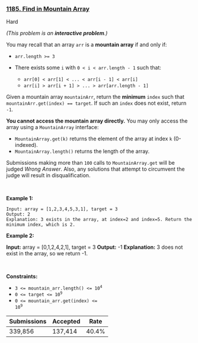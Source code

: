 ### [1185. Find in Mountain Array](https://leetcode.com/problems/find-in-mountain-array/description/)

Hard

_(This problem is an __interactive problem__.)_

You may recall that an array `` arr `` is a __mountain array__ if and only if:

*   `` arr.length >= 3 ``
*   There exists some `` i `` with `` 0 < i < arr.length - 1 `` such that:	
    
    *   `` arr[0] < arr[1] < ... < arr[i - 1] < arr[i] ``
    *   `` arr[i] > arr[i + 1] > ... > arr[arr.length - 1] ``
    
    
    

Given a mountain array `` mountainArr ``, return the __minimum__ `` index `` such that `` mountainArr.get(index) == target ``. If such an `` index `` does not exist, return `` -1 ``.

__You cannot access the mountain array directly.__ You may only access the array using a `` MountainArray `` interface:

*   `` MountainArray.get(k) `` returns the element of the array at index `` k `` (0-indexed).
*   `` MountainArray.length() `` returns the length of the array.

Submissions making more than `` 100 `` calls to `` MountainArray.get `` will be judged _Wrong Answer_. Also, any solutions that attempt to circumvent the judge will result in disqualification.

 

<strong class="example">Example 1:</strong>

```
Input: array = [1,2,3,4,5,3,1], target = 3
Output: 2
Explanation: 3 exists in the array, at index=2 and index=5. Return the minimum index, which is 2.
```

<strong class="example">Example 2:</strong>

<strong>Input:</strong> array = [0,1,2,4,2,1], target = 3
    <strong>Output:</strong> -1
    <strong>Explanation:</strong> 3 does not exist in the array, so we return -1.

 

__Constraints:__

*   <code>3 <= mountain_arr.length() <= 10<sup>4</sup></code>
*   <code>0 <= target <= 10<sup>9</sup></code>
*   <code>0 <= mountain_arr.get(index) <= 10<sup>9</sup></code>

| Submissions    | Accepted     | Rate   |
| -------------- | ------------ | ------ |
| 339,856 | 137,414 | 40.4% |